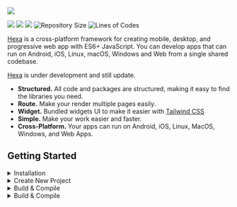 <img src="https://i.ibb.co/LSQwZW3/IMG-20230101-181058.jpg">

<img src="https://img.shields.io/badge/node-v10.15.3-green"> <img src="https://img.shields.io/badge/lang-javascript-yellow"> <img src="https://img.shields.io/badge/license-MIT-success"> 
![Repository Size](https://img.shields.io/github/repo-size/hexascript/hexa) 
![Lines of Codes](https://img.shields.io/tokei/lines/github.com/hexascript/hexa)

[Hexa](https://github.com/hexascript/hexa) is a cross-platform framework for creating mobile, desktop, and progressive web app with ES6+ JavaScript. You can develop apps that can run on Android, iOS, Linux, macOS, Windows and Web from a single shared codebase.

[Hexa](https://github.com/hexascript/hexa) is under development and still update.

* **Structured.** All code and packages are structured, making it easy to find the libraries you need.
* **Route.** Make your render multiple pages easily.
* **Widget.** Bundled widgets UI to make it easier with [Tailwind CSS](https://github.com/tailwindlabs/tailwindcss)
* **Simple.** Make your work easier and faster.
* **Cross-Platform.** Your apps can run on Android, iOS, Linux, MacOS, Windows, and Web Apps.

## Getting Started ##
<details> 
 <summary>Installation</summary>
 
 ```bash
 $ git clone https://github.com/hexascript/hexa
 $ cd hexa
 $ npm run build
 ```
</details>

<details> 
 <summary>Create New Project</summary>
 
 ```bash
 $ hexa --create helloworld
 $ cd helloworld
 $ hexa --server
 ```
</details>

<details> 
 <summary>Build & Compile</summary>
 
```bash
 $ hexa --build [android|windows|web]
 ```
</details>

<details> 
 <summary>Build & Compile</summary>
 
#### app.js ####
 ```js
 import Hexa from './hexa/core.js'
 import Home from './pages/home.js'
 
 const Main = () => {
     Hexa.route('/', Home)
 }
 
 Hexa.ready(Main)
 
 ```
 
 #### pages/home.js ####
 ```js
 import HexaDOM from '../hexa/dom.js'
 import { AppBar } from '../hexa/ui.js'
 
 export default function() {
   const Header =
   AppBar({
     text: 'Example Project',
     backButton: 'false'
   })
 
   const Html = `
     <View>
        ${Header}
        <Content>
           <h1>Hello World</h1>
        </Content>
     </View>`
   
   HexaDOM.render('#root', Html)
 }
 ```
</details>